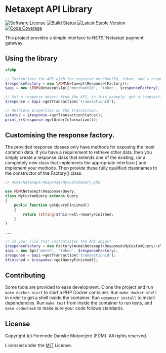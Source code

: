 # Netaxept API Library

[![Software License](https://img.shields.io/badge/license-MIT-brightgreen.svg)](LICENSE)
[![Build Status](https://api.travis-ci.com/fdmweb/FDM-netaxept.png?branch=master)](https://travis-ci.org/fdmweb/FDM-netaxept)
[![Latest Stable Version](https://poser.pugx.org/fdm/netaxept/version.png)](https://packagist.org/packages/fdm/netaxept)
[![Code Coverage](https://img.shields.io/codecov/c/github/fdmweb/FDM-netaxept.svg)](https://codecov.io/gh/fdmweb/FDM-netaxept)

This project provides a simple interface to NETS' Netaxept payment gateway.

## Using the library

```php
<?php

// Instantiate the API with the required merchantId, token, and a response factory
$responseFactory = new \FDM\Netaxept\Response\Factory();
$api = new \FDM\Netaxept\Api('merchantId', 'token', $responseFactory);

// Get a response object from the API, in this example, get a transaction.
$response = $api->getTransaction('transactionId');

// Retrieve properties on the transaction.
$status = $response->getTransactionStatus();
print_r($response->getOrderInformation());
```

## Customising the response factory.

The provided response classes only have methods for exposing the most common data. If
you have a requirement to retrieve other data, then you simply create a response class
that extends one of the existing, (or a completely new class that implements the
appropriate interface.) and implement your methods. Then provide these fully qualified
classnames to the constructor of the Factory() class.
```php
// Acme/Netaxept/Response/MyCustomQuery.php

use FDM\Netaxept\Response\Query;
class MyCustomQuery extends Query
{
    public function getQueryFinished()
    {
        return (string)$this->xml->QueryFinished;
    }
}

...

// In your file that instantiates the API object
$responseFactory = new Factory(Acme\Netaxept\Response\MyCustomQuery::class);
$api = new Api('merch', 'token', $responseFactory);
$response = $api->getTransaction('transactionid');
$finished = $response->getQueryFinished(); 
```

## Contributing

Some tools are provided to ease development. Clone the project and run
`make docker-start` to start a PHP Docker container. Run `make docker-shell` in order
to get a shell inside the container. Run `composer install` to install dependencies.
Run `make test` from inside the container to run tests, and `make codecheck` to make
sure your code follows standards.

## License

Copyright (c) Forenede Danske Motorejere (FDM). All rights reserved.

Licensed under the [MIT](LICENSE) License.  